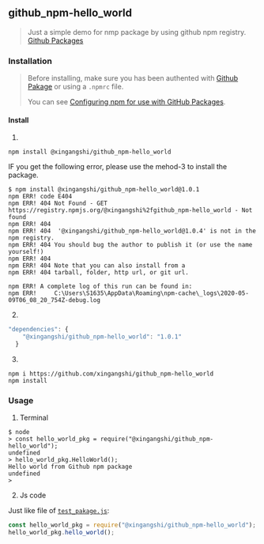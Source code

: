 ## github_npm-hello_world
> Just a simple demo for  nmp package by using github npm registry. [Github Packages](https://github.com/features/packages)

### Installation
> Before installing, make sure you has been authented with [Github Pakage](https://github.com/features/packages) or using a `.npmrc` file.
>
> You can see [Configuring npm for use with GitHub Packages](https://help.github.com/en/packages/using-github-packages-with-your-projects-ecosystem/configuring-npm-for-use-with-github-packages#authenticating-to-github-package-registry).

#### Install
1.
```shell
npm install @xingangshi/github_npm-hello_world
```

IF you get the following error, please use the mehod-3 to install the package.

```shell
$ npm install @xingangshi/github_npm-hello_world@1.0.1
npm ERR! code E404
npm ERR! 404 Not Found - GET https://registry.npmjs.org/@xingangshi%2fgithub_npm-hello_world - Not found
npm ERR! 404
npm ERR! 404  '@xingangshi/github_npm-hello_world@1.0.4' is not in the npm registry.
npm ERR! 404 You should bug the author to publish it (or use the name yourself!)
npm ERR! 404
npm ERR! 404 Note that you can also install from a
npm ERR! 404 tarball, folder, http url, or git url.

npm ERR! A complete log of this run can be found in:
npm ERR!     C:\Users\S1635\AppData\Roaming\npm-cache\_logs\2020-05-09T06_08_20_754Z-debug.log
```

2.
```js
"dependencies": {
    "@xingangshi/github_npm-hello_world": "1.0.1"
  }
```
3.

```shell
npm i https://github.com/xingangshi/github_npm-hello_world
npm install
```

### Usage
1. Terminal
```shell
$ node
> const hello_world_pkg = require("@xingangshi/github_npm-hello_world");
undefined
> hello_world_pkg.HelloWorld();
Hello world from Github npm package
undefined
>
```

2. Js code

Just like file of [`test_pakage.js`](https://github.com/xingangshi/github_npm-hello_world/blob/master/test_pakage.js):

```js
const hello_world_pkg = require("@xingangshi/github_npm-hello_world");
hello_world_pkg.hello_world();
```

